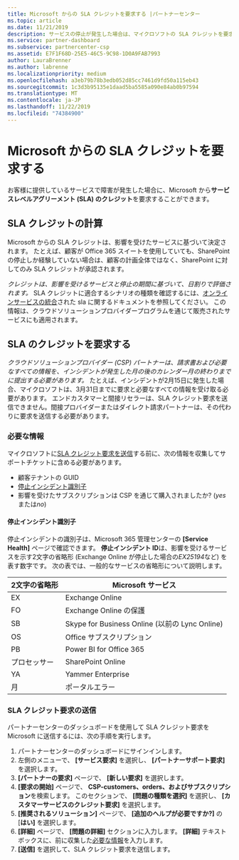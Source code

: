 ```yaml
---
title: Microsoft からの SLA クレジットを要求する |パートナーセンター
ms.topic: article
ms.date: 11/21/2019
description: サービスの停止が発生した場合は、マイクロソフトの SLA クレジットを要求します。
ms.service: partner-dashboard
ms.subservice: partnercenter-csp
ms.assetid: E7F1F68D-25E5-46C5-9C98-1D0A9FAB7993
author: LauraBrenner
ms.author: labrenne
ms.localizationpriority: medium
ms.openlocfilehash: a3eb79b78b3edb052d85cc7461d9fd50a115eb43
ms.sourcegitcommit: 1c3d3b95135e1daad5ba5585a090e84ab0b97594
ms.translationtype: MT
ms.contentlocale: ja-JP
ms.lasthandoff: 11/22/2019
ms.locfileid: "74384900"
---
```

# <a name="request-an-sla-credit-from-microsoft"></a>Microsoft からの SLA クレジットを要求する 

お客様に提供しているサービスで障害が発生した場合に、Microsoft から**サービスレベルアグリーメント (SLA) のクレジット**を要求することができます。

## <a name="sla-credit-calculation"></a>SLA クレジットの計算

Microsoft からの SLA クレジットは、影響を受けたサービスに基づいて決定されます。 たとえば、顧客が Office 365 スイートを使用していても、SharePoint の停止しか経験していない場合は、顧客の計画全体ではなく、SharePoint に対してのみ SLA クレジットが承認されます。

*クレジットは、影響を受けるサービスと停止の期間に基づいて、日割りで評価されます。* SLA クレジットに適合するシナリオの種類を確認するには、[オンラインサービスの統合](http://www.microsoftvolumelicensing.com/DocumentSearch.aspx?Mode=3&DocumentTypeId=37)された sla に関するドキュメントを参照してください。 この情報は、クラウドソリューションプロバイダープログラムを通じて販売されたサービスにも適用されます。

## <a name="request-an-sla-credit"></a>SLA のクレジットを要求する

*クラウドソリューションプロバイダー (CSP) パートナーは、請求書および必要なすべての情報を、インシデントが発生した月の後のカレンダー月の終わりまでに提出する必要があります。* たとえば、インシデントが2月15日に発生した場合、マイクロソフトは、3月31日までに要求と必要なすべての情報を受け取る必要があります。 エンドカスタマーと間接リセラーは、SLA クレジット要求を送信できません。間接プロバイダーまたはダイレクト請求パートナーは、その代わりに要求を送信する必要があります。

### <a name="required-information"></a>必要な情報

マイクロソフトに[SLA クレジット要求を送信](#submit-sla-credit-request)する前に、次の情報を収集してサポートチケットに含める必要があります。

- 顧客テナントの GUID
- [停止インシデント識別子](#outage-incident-identifier)
- 影響を受けたサブスクリプションは CSP を通じて購入されましたか? (*yes*または*no*)

#### <a name="outage-incident-identifier"></a>停止インシデント識別子

停止インシデントの識別子は、Microsoft 365 管理センターの **[Service Health]** ページで確認できます。 **停止インシデント ID**は、影響を受けるサービスを示す2文字の省略形 (Exchange Online が停止した場合の*EX25194*など) を表す数字です。 次の表では、一般的なサービスの省略形について説明します。

| 2文字の省略形 | Microsoft サービス |
| ----------------------- | ----------------- |
| EX | Exchange Online |
| FO | Exchange Online の保護 |
| SB | Skype for Business Online (以前の Lync Online) |
| OS | Office サブスクリプション |
| PB | Power BI for Office 365 |
| プロセッサー | SharePoint Online |
| YA | Yammer Enterprise |
| 月 | ポータルエラー |

### <a name="submit-sla-credit-request"></a>SLA クレジット要求の送信

パートナーセンターのダッシュボードを使用して SLA クレジット要求を Microsoft に送信するには、次の手順を実行します。

1. パートナーセンターのダッシュボードにサインインします。
2. 左側のメニューで、 **[サービス要求]** を選択し、 **[パートナーサポート要求]** を選択します。
3. **[パートナーの要求]** ページで、 **[新しい要求]** を選択します。
4. **[要求の開始]** ページで、 **CSP-customers、orders、およびサブスクリプション**を検索します。 このセクションで、 **[問題の種類を選択]** を選択し、 **[カスタマーサービスのクレジット要求]** を選択します。
5. **[推奨されるソリューション]** ページで、 **[追加のヘルプが必要ですか?]** の [**はい]** を選択します。
6. **[詳細]** ページで、 **[問題の詳細]** セクションに入力します。 **[詳細]** テキストボックスに、前に収集した[必要な情報](#required-information)を入力します。
7. **[送信]** を選択して、SLA クレジット要求を送信します。
